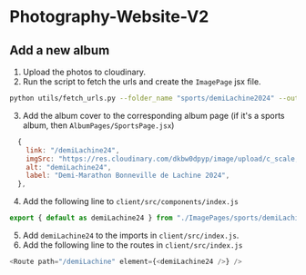# Photography-Website-V2

## Add a new album 
1. Upload the photos to cloudinary. 
2. Run the script to fetch the urls and create the `ImagePage` jsx file. 
```bash
python utils/fetch_urls.py --folder_name "sports/demiLachine2024" --output_file "client/src/components/ImagePages/sports/demiLachine24.jsx" --save_to_jsx --alt "demiLachine2024" --reverse
```
3. Add the album cover to the corresponding album page (if it's a sports album, then `AlbumPages/SportsPage.jsx`)
```js
  {
    link: "/demiLachine24",
    imgSrc: "https://res.cloudinary.com/dkbw0dpyp/image/upload/c_scale,w_768/v1728657700/sports/demiLachine2024/jx3o6tqzefkx91agirss.jpg",
    alt: "demiLachine24",
    label: "Demi-Marathon Bonneville de Lachine 2024",
  },
```
4. Add the following line to `client/src/components/index.js`
```js
export { default as demiLachine24 } from "./ImagePages/sports/demiLachine24"
```
5. Add `demiLachine24` to the imports in `client/src/index.js`.
6. Add the following line to the routes in `client/src/index.js`
```js
<Route path="/demiLachine" element={<demiLachine24 />} />
```

